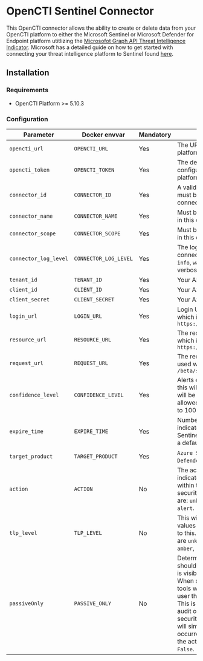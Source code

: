 # OpenCTI Sentinel Connector
This OpenCTI connector allows the ability to create or delete data from your OpenCTI platform to either the Microsoft Sentinel or Microsoft Defender for Endpoint platform utitlizing the [Microsofot Graph API Threat Intelligence Indicator](https://learn.microsoft.com/en-us/graph/api/resources/tiindicator?view=graph-rest-beta). Microsoft has a detailed guide on how to get started with connecting your threat intelligence platform to Sentinel found [here](https://learn.microsoft.com/en-us/azure/architecture/example-scenario/data/sentinel-threat-intelligence#import-threat-indicators-with-the-platforms-data-connector).

## Installation

### Requirements

- OpenCTI Platform >= 5.10.3

### Configuration

| Parameter                            | Docker envvar                       | Mandatory    | Description                                                                                                                                                                                                                                                                                                                                                       |
| ------------------------------------ | ----------------------------------- | ------------ |-------------------------------------------------------------------------------------------------------------------------------------------------------------------------------------------------------------------------------------------------------------------------------------------------------------------------------------------------------------------|
| `opencti_url`                        | `OPENCTI_URL`                       | Yes          | The URL of the OpenCTI platform.                                                                                                                                                                                                                                                                                                                                  |
| `opencti_token`                      | `OPENCTI_TOKEN`                     | Yes          | The default admin token configured in the OpenCTI platform parameters file.                                                                                                                                                                                                                                                                                       |
| `connector_id`                       | `CONNECTOR_ID`                      | Yes          | A valid arbitrary `UUIDv4` that must be unique for this connector.                                                                                                                                                                                                                                                                                                |
| `connector_name`                     | `CONNECTOR_NAME`                    | Yes          | Must be `sentinel`, not used in this connector.                                                                                                                                                                                                                                                                                                                   |
| `connector_scope`                    | `CONNECTOR_SCOPE`                   | Yes          | Must be `sentinel`, not used in this connector.                                                                                                                                                                                                                                                                                                                   |
| `connector_log_level`                | `CONNECTOR_LOG_LEVEL`               | Yes          | The log level for this connector, could be `debug`, `info`, `warn` or `error` (less verbose).                                                                                                                                                                                                                                                                     |
| `tenant_id`                          | `TENANT_ID`                         | Yes          | Your Azure Tenant ID                                                                                                                                                                                                                                                                                                                                              |
| `client_id`                          | `CLIENT_ID`                         | Yes          | Your Azure App Client ID                                                                                                                                                                                                                                                                                                                                          |
| `client_secret`                      | `CLIENT_SECRET`                     | Yes          | Your Azure App Client Secret                                                                                                                                                                                                                                                                                                                                      |
| `login_url`                          | `LOGIN_URL`                         | Yes          | Login URL for Microsoft which is `https://login.microsoft.com`                                                                                                                                                                                                                                                                                                    |
| `resource_url`                       | `RESOURCE_URL`                      | Yes          | The resource the API will use which is `https://graph.microsoft.com`                                                                                                                                                                                                                                                                                              |
| `request_url`                        | `REQUEST_URL`                       | Yes          | The request URL that will be used which is `/beta/security/tiIndicators`                                                                                                                                                                                                                                                                                          |
| `confidence_level`                   | `CONFIDENCE_LEVEL`                  | Yes          | Alerts equal to or higher than this will be blocked, Lower will be alerted, and 0 will be allowed must be between 0 to 100                                                                                                                                                                                                                                        |
| `expire_time`                        | `EXPIRE_TIME`                       | Yes          | Number of days for your indicator to expire in Sentinel. Suggestion of `30` as a default                                                                                                                                                                                                                                                                          |
| `target_product`                     | `TARGET_PRODUCT`                    | Yes          | `Azure Sentinel` or `Microsoft Defender` ATP"                                                                                                                                                                                                                                                                                                                     |
| `action`                             | `ACTION`                            | No           | The action to apply if the indicator is matched from within the targetProduct security tool. Possible values are: `unknown`, `allow`, `block`, `alert`.                                                                                                                                                                                                           |
| `tlp_level`                          | `TLP_LEVEL`                         | No           | This will overide all TLP values submitted to Sentinel to this. Possible TLP values are `unknown`, `white`, `green`, `amber`, `red`                                                                                                                                                                                                                               |
| `passiveOnly`                        | `PASSIVE_ONLY`                      | No           | Determines if the indicator should trigger an event that is visible to an end-user. When set to `True` security tools will not notify the end user that a ‘hit’ has occurred. This is most often treated as audit or silent mode by security products where they will simply log that a match occurred but will not perform the action. Default value is `False`. |



